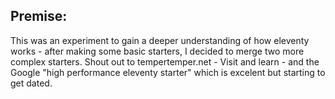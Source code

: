 ## Premise:
This was an experiment to gain a deeper understanding of how eleventy works - after making some basic starters, I decided to merge two more complex starters.
Shout out to tempertemper.net - Visit and learn - and the Google "high performance eleventy starter" which is excelent but starting to get dated.
